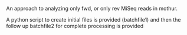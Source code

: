 An approach to analyzing only fwd, or only rev MiSeq reads in mothur. 

A python script to create initial files is provided (batchfile1) and then the follow up batchfile2 for complete processing is provided
